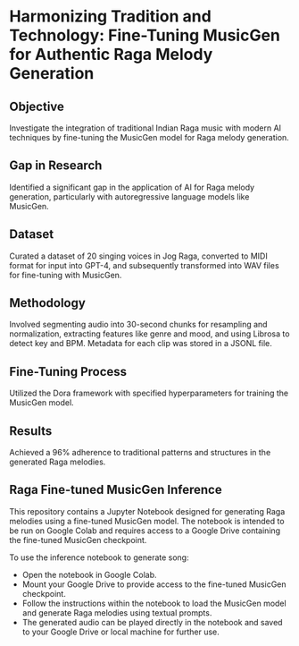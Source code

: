 # Harmonizing Tradition and Technology: Fine-Tuning MusicGen for Authentic Raga Melody Generation

## Objective
Investigate the integration of traditional Indian Raga music with modern AI techniques by fine-tuning the MusicGen model for Raga melody generation.

## Gap in Research
Identified a significant gap in the application of AI for Raga melody generation, particularly with autoregressive language models like MusicGen.

## Dataset
Curated a dataset of 20 singing voices in Jog Raga, converted to MIDI format for input into GPT-4, and subsequently transformed into WAV files for fine-tuning with MusicGen.

## Methodology
Involved segmenting audio into 30-second chunks for resampling and normalization, extracting features like genre and mood, and using Librosa to detect key and BPM. Metadata for each clip was stored in a JSONL file.

## Fine-Tuning Process
Utilized the Dora framework with specified hyperparameters for training the MusicGen model.

## Results
Achieved a 96% adherence to traditional patterns and structures in the generated Raga melodies.


## Raga Fine-tuned MusicGen Inference
This repository contains a Jupyter Notebook designed for generating Raga melodies using a fine-tuned MusicGen model. The notebook is intended to be run on Google Colab and requires access to a Google Drive containing the fine-tuned MusicGen checkpoint.

To use the inference notebook to generate song:

- Open the notebook in Google Colab.
- Mount your Google Drive to provide access to the fine-tuned MusicGen checkpoint.
- Follow the instructions within the notebook to load the MusicGen model and generate Raga melodies using textual prompts.
- The generated audio can be played directly in the notebook and saved to your Google Drive or local machine for further use.
